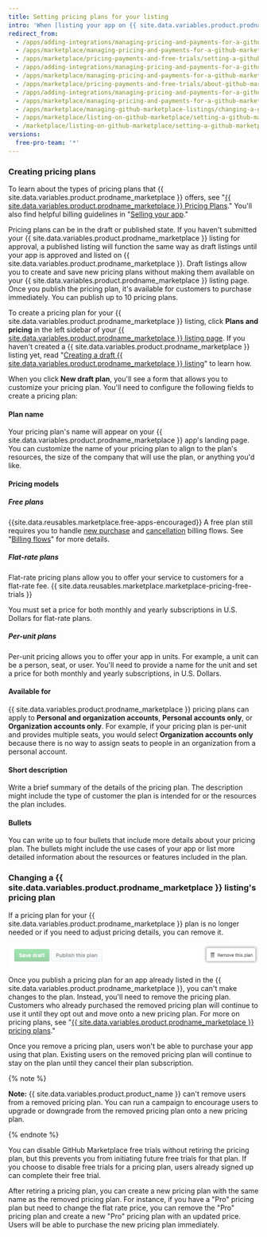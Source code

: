 ```yaml
---
title: Setting pricing plans for your listing
intro: 'When [listing your app on {{ site.data.variables.product.prodname_marketplace }}](/marketplace/listing-on-github-marketplace/), you can choose to provide your app as a free service or sell your app. If you plan to sell your app, you can create different pricing plans for different feature tiers.'
redirect_from:
  - /apps/adding-integrations/managing-pricing-and-payments-for-a-github-marketplace-listing/setting-a-github-marketplace-listing-s-pricing-plan/
  - /apps/marketplace/managing-pricing-and-payments-for-a-github-marketplace-listing/setting-a-github-marketplace-listing-s-pricing-plan/
  - /apps/marketplace/pricing-payments-and-free-trials/setting-a-github-marketplace-listing-s-pricing-plan/
  - /apps/adding-integrations/managing-pricing-and-payments-for-a-github-marketplace-listing/about-github-marketplace-pricing-plans/
  - /apps/marketplace/managing-pricing-and-payments-for-a-github-marketplace-listing/about-github-marketplace-pricing-plans/
  - /apps/marketplace/pricing-payments-and-free-trials/about-github-marketplace-pricing-plans/
  - /apps/adding-integrations/managing-pricing-and-payments-for-a-github-marketplace-listing/changing-a-github-marketplace-listing-s-pricing-plan/
  - /apps/marketplace/managing-pricing-and-payments-for-a-github-marketplace-listing/changing-a-github-marketplace-listing-s-pricing-plan/
  - /apps/marketplace/managing-github-marketplace-listings/changing-a-github-marketplace-listing-s-pricing-plan/
  - /apps/marketplace/listing-on-github-marketplace/setting-a-github-marketplace-listing-s-pricing-plan/
  - /marketplace/listing-on-github-marketplace/setting-a-github-marketplace-listing-s-pricing-plan
versions:
  free-pro-team: '*'
---
```




### Creating pricing plans

To learn about the types of pricing plans that {{ site.data.variables.product.prodname_marketplace }} offers, see "[{{ site.data.variables.product.prodname_marketplace }} Pricing Plans](/marketplace/selling-your-app/github-marketplace-pricing-plans/)." You'll also find helpful billing guidelines in "[Selling your app](/marketplace/selling-your-app/)."

Pricing plans can be in the draft or published state. If you haven't submitted your {{ site.data.variables.product.prodname_marketplace }} listing for approval, a published listing will function the same way as draft listings until your app is approved and listed on {{ site.data.variables.product.prodname_marketplace }}. Draft listings allow you to create and save new pricing plans without making them available on your {{ site.data.variables.product.prodname_marketplace }} listing page. Once you publish the pricing plan, it's available for customers to purchase immediately. You can publish up to 10 pricing plans.

To create a pricing plan for your {{ site.data.variables.product.prodname_marketplace }} listing, click **Plans and pricing** in the left sidebar of your [{{ site.data.variables.product.prodname_marketplace }} listing page](https://github.com/marketplace/manage). If you haven't created a {{ site.data.variables.product.prodname_marketplace }} listing yet, read "[Creating a draft {{ site.data.variables.product.prodname_marketplace }} listing](/marketplace/listing-on-github-marketplace/creating-a-draft-github-marketplace-listing/)" to learn how.

When you click **New draft plan**, you'll see a form that allows you to customize your pricing plan. You'll need to configure the following fields to create a pricing plan:

#### Plan name

Your pricing plan's name will appear on your {{ site.data.variables.product.prodname_marketplace }} app's landing page. You can customize the name of your pricing plan to align to the plan's resources, the size of the company that will use the plan, or anything you'd like.

#### Pricing models

##### Free plans

{{site.data.reusables.marketplace.free-apps-encouraged}} A free plan still requires you to handle [new purchase](/marketplace/integrating-with-the-github-marketplace-api/handling-new-purchases-and-free-trials/) and [cancellation](/marketplace/integrating-with-the-github-marketplace-api/cancelling-plans/) billing flows. See "[Billing flows](/marketplace/integrating-with-the-github-marketplace-api/#billing-flows)" for more details.

##### Flat-rate plans

Flat-rate pricing plans allow you to offer your service to customers for a flat-rate fee. {{ site.data.reusables.marketplace.marketplace-pricing-free-trials }}

You must set a price for both monthly and yearly subscriptions in U.S. Dollars for flat-rate plans.

##### Per-unit plans

Per-unit pricing allows you to offer your app in units. For example, a unit can be a person, seat, or user. You'll need to provide a name for the unit and set a price for both monthly and yearly subscriptions, in U.S. Dollars.

#### Available for

{{ site.data.variables.product.prodname_marketplace }} pricing plans can apply to **Personal and organization accounts**, **Personal accounts only**, or **Organization accounts only**. For example, if your pricing plan is per-unit and provides multiple seats, you would select **Organization accounts only** because there is no way to assign seats to people in an organization from a personal account.

#### Short description

Write a brief summary of the details of the pricing plan. The description might include the type of customer the plan is intended for or the resources the plan includes.

#### Bullets

You can write up to four bullets that include more details about your pricing plan. The bullets might include the use cases of your app or list more detailed information about the resources or features included in the plan.

### Changing a {{ site.data.variables.product.prodname_marketplace }} listing's pricing plan

If a pricing plan for your {{ site.data.variables.product.prodname_marketplace }} plan is no longer needed or if you need to adjust pricing details, you can remove it.

![Button to remove your pricing plan](/assets/images/marketplace/marketplace_remove_this_plan.png)

Once you publish a pricing plan for an app already listed in the {{ site.data.variables.product.prodname_marketplace }}, you can't make changes to the plan. Instead, you'll need to remove the pricing plan. Customers who already purchased the removed pricing plan will continue to use it until they opt out and move onto a new pricing plan. For more on pricing plans, see "[{{ site.data.variables.product.prodname_marketplace }} pricing plans](/marketplace/selling-your-app/github-marketplace-pricing-plans/)."

Once you remove a pricing plan, users won't be able to purchase your app using that plan. Existing users on the removed pricing plan will continue to stay on the plan until they cancel their plan subscription.

{% note %}

**Note:** {{ site.data.variables.product.product_name }} can't remove users from a removed pricing plan. You can run a campaign to encourage users to upgrade or downgrade from the removed pricing plan onto a new pricing plan.

{% endnote %}

You can disable GitHub Marketplace free trials without retiring the pricing plan, but this prevents you from initiating future free trials for that plan. If you choose to disable free trials for a pricing plan, users already signed up can complete their free trial.

After retiring a pricing plan, you can create a new pricing plan with the same name as the removed pricing plan. For instance, if you have a "Pro" pricing plan but need to change the flat rate price, you can remove the "Pro" pricing plan and create a new "Pro" pricing plan with an updated price. Users will be able to purchase the new pricing plan immediately.
